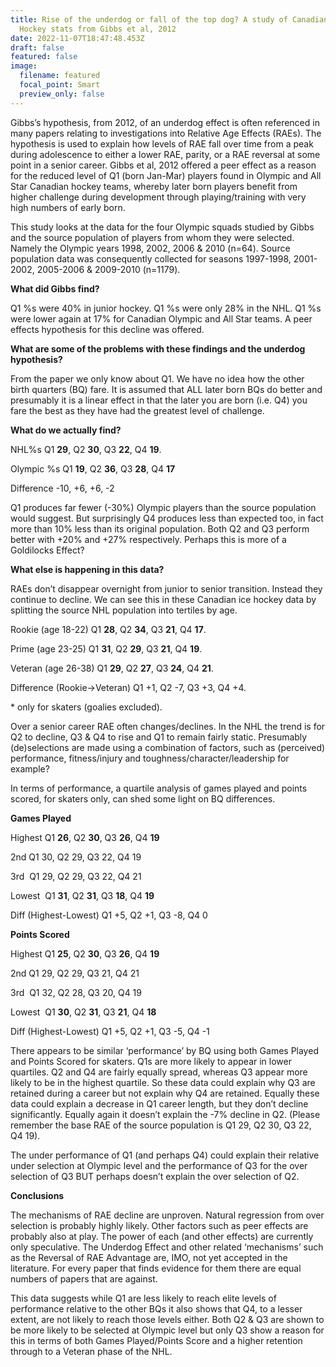 ```yaml
---
title: Rise of the underdog or fall of the top dog? A study of Canadian Ice
  Hockey stats from Gibbs et al, 2012
date: 2022-11-07T18:47:48.453Z
draft: false
featured: false
image:
  filename: featured
  focal_point: Smart
  preview_only: false
---
```

Gibbs’s hypothesis, from 2012, of an underdog effect is often referenced in many papers relating to investigations into Relative Age Effects (RAEs). The hypothesis is used to explain how levels of RAE fall over time from a peak during adolescence to either a lower RAE, parity, or a RAE reversal at some point in a senior career. Gibbs et al, 2012 offered a peer effect as a reason for the reduced level of Q1 (born Jan-Mar) players found in Olympic and All Star Canadian hockey teams, whereby later born players benefit from higher challenge during development through playing/training with very high numbers of early born.

This study looks at the data for the four Olympic squads studied by Gibbs and the source population of players from whom they were selected. Namely the Olympic years 1998, 2002, 2006 & 2010 (n=64). Source population data was consequently collected for seasons 1997-1998, 2001-2002, 2005-2006 & 2009-2010 (n=1179).

**What did Gibbs find?**

Q1 %s were 40% in junior hockey. Q1 %s were only 28% in the NHL. Q1 %s were lower again at 17% for Canadian Olympic and All Star teams. A peer effects hypothesis for this decline was offered.

**What are some of the problems with these findings and the underdog hypothesis?**

From the paper we only know about Q1. We have no idea how the other birth quarters (BQ) fare. It is assumed that ALL later born BQs do better and presumably it is a linear effect in that the later you are born (i.e. Q4) you fare the best as they have had the greatest level of challenge.

**What do we actually find?**

NHL%s Q1 **29**, Q2 **30**, Q3 **22**, Q4 **19**.

Olympic %s Q1 **19**, Q2 **36**, Q3 **28**, Q4 **17**

Difference -10, +6, +6, -2

Q1 produces far fewer (-30%) Olympic players than the source population would suggest. But surprisingly Q4 produces less than expected too, in fact more than 10% less than its original population. Both Q2 and Q3 perform better with +20% and +27% respectively. Perhaps this is more of a Goldilocks Effect?

**What else is happening in this data?**

RAEs don’t disappear overnight from junior to senior transition. Instead they continue to decline. We can see this in these Canadian ice hockey data by splitting the source NHL population into tertiles by age.

Rookie (age 18-22) Q1 **28**, Q2 **34**, Q3 **21**, Q4 **17**.

Prime (age 23-25) Q1 **31**, Q2 **29**, Q3 **21**, Q4 **19**.

Veteran (age 26-38) Q1 **29**, Q2 **27**, Q3 **24**, Q4 **21**.

Difference (Rookie->Veteran) Q1 +1, Q2 -7, Q3 +3, Q4 +4.

\* only for skaters (goalies excluded).

Over a senior career RAE often changes/declines. In the NHL the trend is for Q2 to decline, Q3 & Q4 to rise and Q1 to remain fairly static. Presumably (de)selections are made using a combination of factors, such as (perceived) performance, fitness/injury and toughness/character/leadership for example?

In terms of performance, a quartile analysis of games played and points scored, for skaters only, can shed some light on BQ differences. 

**Games Played**

Highest Q1 **26**, Q2 **30**, Q3 **26**, Q4 **19**

2nd Q1 30, Q2 29, Q3 22, Q4 19

3rd  Q1 29, Q2 29, Q3 22, Q4 21

Lowest  Q1 **31**, Q2 **31**, Q3 **18**, Q4 **19**

Diff (Highest-Lowest) Q1 +5, Q2 +1, Q3 -8, Q4 0

**Points Scored**

Highest Q1 **25**, Q2 **30**, Q3 **26**, Q4 **19**

2nd Q1 29, Q2 29, Q3 21, Q4 21

3rd  Q1 32, Q2 28, Q3 20, Q4 19

Lowest  Q1 **30**, Q2 **31**, Q3 **21**, Q4 **18**

Diff (Highest-Lowest) Q1 +5, Q2 +1, Q3 -5, Q4 -1

There appears to be similar ‘performance’ by BQ using both Games Played and Points Scored for skaters. Q1s are more likely to appear in lower quartiles. Q2 and Q4 are fairly equally spread, whereas Q3 appear more likely to be in the highest quartile. So these data could explain why Q3 are retained during a career but not explain why Q4 are retained. Equally these data could explain a decrease in Q1 career length, but they don’t decline significantly. Equally again it doesn’t explain the -7% decline in Q2. (Please remember the base RAE of the source population is Q1 29, Q2 30, Q3 22, Q4 19).

The under performance of Q1 (and perhaps Q4) could explain their relative under selection at Olympic level and the performance of Q3 for the over selection of Q3 BUT perhaps doesn’t explain the over selection of Q2.

**C﻿onclusions**

The mechanisms of RAE decline are unproven. Natural regression from over selection is probably highly likely. Other factors such as peer effects are probably also at play. The power of each (and other effects) are currently only speculative. The Underdog Effect and other related ‘mechanisms’ such as the Reversal of RAE Advantage are, IMO, not yet accepted in the literature. For every paper that finds evidence for them there are equal numbers of papers that are against. 

This data suggests while Q1 are less likely to reach elite levels of performance relative to the other BQs it also shows that Q4, to a lesser extent, are not likely to reach those levels either. Both Q2 & Q3 are shown to be more likely to be selected at Olympic level but only Q3 show a reason for this in terms of both Games Played/Points Score and a higher retention through to a Veteran phase of the NHL.